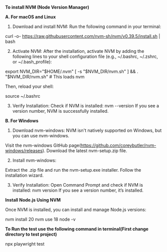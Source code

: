 **To install NVM (Node Version Manager)**

**A. For macOS and Linux**
1. Download and install NVM: Run the following command in your terminal:

curl -o- https://raw.githubusercontent.com/nvm-sh/nvm/v0.39.5/install.sh | bash

2. Activate NVM: After the installation, activate NVM by adding the following lines to your shell configuration file (e.g., ~/.bashrc, ~/.zshrc, or ~/.bash_profile):

export NVM_DIR="$HOME/.nvm"
[ -s "$NVM_DIR/nvm.sh" ] && \. "$NVM_DIR/nvm.sh" # This loads nvm

Then, reload your shell:

source ~/.bashrc

3. Verify Installation: Check if NVM is installed:
nvm --version
If you see a version number, NVM is successfully installed.


**B. For Windows**

1. Download nvm-windows: NVM isn't natively supported on Windows, but you can use nvm-windows.

Visit the nvm-windows GitHub page(https://github.com/coreybutler/nvm-windows/releases).
Download the latest nvm-setup.zip file.

2. Install nvm-windows:

Extract the .zip file and run the nvm-setup.exe installer.
Follow the installation wizard.

3. Verify Installation: Open Command Prompt and check if NVM is installed:
nvm version
If you see a version number, it’s installed.

**Install Node.js Using NVM**

Once NVM is installed, you can install and manage Node.js versions:

nvm install 20
nvm use 18
node -v

**To Run the test use the following command in terminal(First change directory to test project)**

npx playwright test

